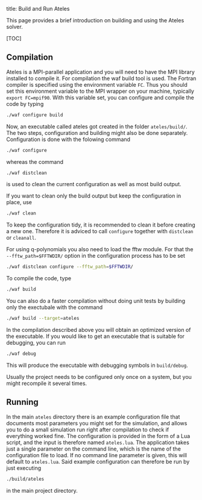 title: Build and Run Ateles

This page provides a brief introduction on building
and using the Ateles solver.

[TOC]

## Compilation

Ateles is a MPI-parallel application and you will need to have
the MPI library installed to compile it.
For compilation the waf build tool is used.
The Fortran compiler is specified using the environment variable `FC`.
Thus you should set this environment variable
to the MPI wrapper on your machine, typically `export FC=mpif90`.
With this variable set, you can configure and compile the code by typing

```bash
./waf configure build
```

Now, an executable called ateles got created in the folder `ateles/build/`.
The two steps, configuration and building might also be done separately.
Configuration is done with the folowing command

```bash
./waf configure
```

whereas the command

```bash
./waf distclean
```

is used to clean the current configuration as well as most build output.

If you want to clean only the build output but keep the configuration in place,
use

```bash
./waf clean
```

To keep the configuration tidy, it is recommended to clean it before
creating a new one. Therefore it is adviced to call `configure` together with
`distclean` or `cleanall`.

For using q-polynomials you also need to load the fftw module.
For that the `--fftw_path=$FFTWDIR/` option
in the configuration process has to be set

```bash
./waf distclean configure --fftw_path=$FFTWDIR/
```

To compile the code, type

```bash
./waf build
```

You can also do a faster compilation without doing unit tests
by building only the exectubale with the command

```bash
./waf build --target=ateles
```

In the compilation described above you will obtain
an optimized version of the executable.
If you would like to get an executable
that is suitable for debugging, you can run

```bash
./waf debug
```

This will produce the executable with debugging symbols in `build/debug`.

Usually the project needs to be configured only once on a system,
but you might recompile it several times.

## Running

In the main `ateles` directory there is an example configuration file
that documents most parameters you might set for the simulation,
and allows you to do a small simulation run right after compilation
to check if everything worked fine.
The configuration is provided in the form of a Lua script,
and the input is therefore named `ateles.lua`.
The application takes just a single parameter on the command line,
which is the name of the configuration file to load.
If no command line parameter is given, this will default to `ateles.lua`.
Said example configuration can therefore be run by just executing

```bash
./build/ateles
```

in the main project directory.
